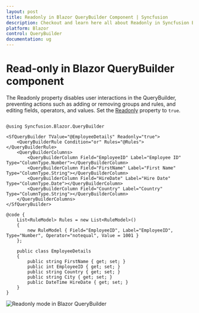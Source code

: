 ```yaml
---
layout: post
title: Readonly in Blazor QueryBuilder Component | Syncfusion
description: Checkout and learn here all about Readonly in Syncfusion Blazor QueryBuilder component and much more.
platform: Blazor
control: QueryBuilder
documentation: ug
---
```


# Read-only in Blazor QueryBuilder component

The Readonly property disables user interactions in the QueryBuilder, preventing actions such as adding or removing groups and rules, and editing fields, operators, and values. Set the [Readonly](https://help.syncfusion.com/cr/blazor/Syncfusion.Blazor.QueryBuilder.SfQueryBuilder-1.html#Syncfusion_Blazor_QueryBuilder_SfQueryBuilder_1_Readonly) property to `true`.

```cshtml

@using Syncfusion.Blazor.QueryBuilder

<SfQueryBuilder TValue="@EmployeeDetails" Readonly="true">
    <QueryBuilderRule Condition="or" Rules="@Rules"></QueryBuilderRule>
    <QueryBuilderColumns>
        <QueryBuilderColumn Field="EmployeeID" Label="Employee ID" Type="ColumnType.Number"></QueryBuilderColumn>
        <QueryBuilderColumn Field="FirstName" Label="First Name" Type="ColumnType.String"></QueryBuilderColumn>
        <QueryBuilderColumn Field="HireDate" Label="Hire Date" Type="ColumnType.Date"></QueryBuilderColumn>
        <QueryBuilderColumn Field="Country" Label="Country" Type="ColumnType.String"></QueryBuilderColumn>
    </QueryBuilderColumns>
</SfQueryBuilder>

@code {
    List<RuleModel> Rules = new List<RuleModel>()
    {
        new RuleModel { Field="EmployeeID", Label="EmployeeID", Type="Number", Operator="notequal", Value = 1001 }
    };

    public class EmployeeDetails
    {
        public string FirstName { get; set; }
        public int EmployeeID { get; set; }
        public string Country { get; set; }
        public string City { get; set; }
        public DateTime HireDate { get; set; }
    }
}

```

![Readonly mode in Blazor QueryBuilder](./../images/blazor-querybuilder-readonly.png)